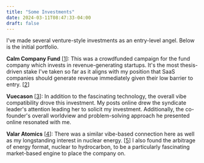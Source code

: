 ```yaml
---
title: "Some Investments"
date: 2024-03-11T08:47:33-04:00
draft: false
---
```

I've made several venture-style investments as an entry-level angel. Below is the initial portfolio.

**Calm Company Fund** [[1](https://calmfund.com/ "Calm Company Fund - Calm Company Fund")]: This was a crowdfunded campaign for the fund company which invests in revenue-generating startups. It's the most thesis-driven stake I've taken so far as it aligns with my position that SaaS companies should generate revenue immediately given their low barrier to entry. [[2](https://johnforstmeier.com/notes/bootstrapped-vs-backed/ "Bootstrapped vs Backed - John Forstmeier")]

**Vuecason** [[3](https://www.vuecason.com/ "Vuecason - Vuecason")]: In addition to the fascinating technology, the overall vibe compatibility drove this investment. My posts online drew the syndicate leader's attention leading her to solicit my investment. Additionally, the co-founder's overall worldview and problem-solving approach he presented online resonated with me.

**Valar Atomics** [[4](https://www.valaratomics.com/ "Valar Atomics - Valar Atomics")]: There was a similar vibe-based connection here as well as my longstanding interest in nuclear energy. [[5](https://johnforstmeier.com/notes/georgism-and-energy/ "Georgism and Energy - John Forstmeier")] I also found the arbitrage of energy format, nuclear to hydrocarbon, to be a particularly fascinating market-based engine to place the company on.
